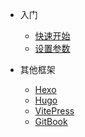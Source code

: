 <!-- _navbar.md -->

* 入门
  - [快速开始](README.md#快速开始)
  - [设置参数](configuration.md)

* 其他框架
  - [Hexo](https://yiwangmeng.cn/action-hexo/)
  - [Hugo](https://yiwangmeng.cn/action-hugo/)
  - [VitePress](https://yiwangmeng.cn/action-vitepress/)
  - [GitBook](https://yiwangmeng.cn/action-gitbook/)
